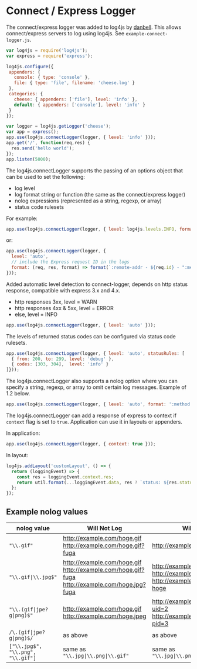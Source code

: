 # Connect / Express Logger

The connect/express logger was added to log4js by [danbell](https://github.com/danbell). This allows connect/express servers to log using log4js. See `example-connect-logger.js`.

```javascript
var log4js = require('log4js');
var express = require('express');

log4js.configure({
 appenders: {
   console: { type: 'console' },
   file: { type: 'file', filename: 'cheese.log' }
 },
 categories: {
   cheese: { appenders: ['file'], level: 'info' },
   default: { appenders: ['console'], level: 'info' }
 }
});

var logger = log4js.getLogger('cheese');
var app = express();
app.use(log4js.connectLogger(logger, { level: 'info' }));
app.get('/', function(req,res) {
  res.send('hello world');
});
app.listen(5000);
```

The log4js.connectLogger supports the passing of an options object that can be used to set the following:
- log level
- log format string or function (the same as the connect/express logger)
- nolog expressions (represented as a string, regexp, or array)
- status code rulesets

For example:

```javascript
app.use(log4js.connectLogger(logger, { level: log4js.levels.INFO, format: ':method :url' }));
```

or:

```javascript
app.use(log4js.connectLogger(logger, {
  level: 'auto',
  // include the Express request ID in the logs
  format: (req, res, format) => format(`:remote-addr - ${req.id} - ":method :url HTTP/:http-version" :status :content-length ":referrer" ":user-agent"`)
}));
```

Added automatic level detection to connect-logger, depends on http status response, compatible with express 3.x and 4.x.

* http responses 3xx, level = WARN
* http responses 4xx & 5xx, level = ERROR
* else, level = INFO

```javascript
app.use(log4js.connectLogger(logger, { level: 'auto' }));
```

The levels of returned status codes can be configured via status code rulesets.

```javascript
app.use(log4js.connectLogger(logger, { level: 'auto', statusRules: [
  { from: 200, to: 299, level: 'debug' },
  { codes: [303, 304],  level: 'info' }
]}));
```

The log4js.connectLogger also supports a nolog option where you can specify a string, regexp, or array to omit certain log messages. Example of 1.2 below.

```javascript
app.use(log4js.connectLogger(logger, { level: 'auto', format: ':method :url', nolog: '\\.gif|\\.jpg$' }));
```

The log4js.connectLogger can add a response of express to context if `context` flag is set to `true`.
Application can use it in layouts or appenders.

In application:

```javascript
app.use(log4js.connectLogger(logger, { context: true }));
```

In layout:

```javascript
log4js.addLayout('customLayout', () => {
  return (loggingEvent) => {
    const res = loggingEvent.context.res;
    return util.format(...loggingEvent.data, res ? `status: ${res.statusCode}` : '');
  };
});
```

## Example nolog values

| nolog value | Will Not Log | Will Log |
|-------------|--------------|----------|
| `"\\.gif"`  | http://example.com/hoge.gif http://example.com/hoge.gif?fuga | http://example.com/hoge.agif |
| `"\\.gif\|\\.jpg$"` | http://example.com/hoge.gif http://example.com/hoge.gif?fuga http://example.com/hoge.jpg?fuga | http://example.com/hoge.agif http://example.com/hoge.ajpg http://example.com/hoge.jpg?hoge |
| `"\\.(gif\|jpe?g\|png)$"` | http://example.com/hoge.gif http://example.com/hoge.jpeg | http://example.com/hoge.gif?uid=2 http://example.com/hoge.jpg?pid=3 |
| `/\.(gif\|jpe?g\|png)$/` | as above | as above |
| `["\\.jpg$", "\\.png", "\\.gif"]` | same as `"\\.jpg\|\\.png\|\\.gif"` | same as `"\\.jpg\|\\.png\|\\.gif"` |
